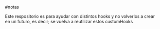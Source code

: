 #notas

Este respositorio es para ayudar con distintos hooks y no volverlos a crear en un futuro,
es decir; se vuelva a reutilizar estos customHooks